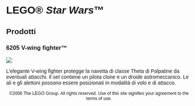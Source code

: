 <div lang="it-IT" style="font-family: Helvetica, sans-serif;">
<h1>LEGO® <i>Star Wars</i>™</h1>
<h2>Prodotti</h2>
<h3>
<span class="product_number">6205</span>
<span class="title">V-wing fighter™</span>
</h3>
<img src="https://www.lego.com/cdn/product-assets/product.img.pri/6205-0000-XX-12-1.jpg" type="image/jpeg">
<p class="description">L’elegante V-wing fighter protegge la navetta di classe Theta di Palpatine da eventuali attacchi. Il set contiene un pilota clone e un droide astromeccanico. Le ali e gli alettoni possono essere posizionati in modalità di volo e di attacco.</p>
<p class="footer" style="font-size: 12px; text-align: center;">©2006 The LEGO Group. All rights reserved. Use of this site signifies your agreement to the terms of use.</p>
</div>
